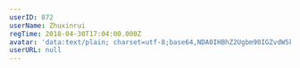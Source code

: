 ```yaml
---
userID: 872
userName: Zhuxinrui
regTime: 2018-04-30T17:04:00.000Z
avatar: 'data:text/plain; charset=utf-8;base64,NDA0IHBhZ2Ugbm90IGZvdW5kCg=='
userURL: null
---
```



